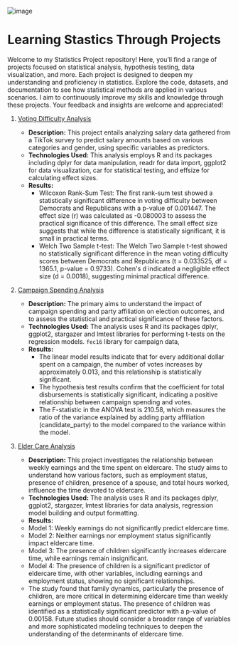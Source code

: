 
![image](https://github.com/v-acha/Statistical-Analysis/assets/166547727/64ccdf25-6b75-42e3-9770-0948e03c6a68)

# Learning Stastics Through Projects
Welcome to my Statistics Project repository! Here, you’ll find a range of projects focused on statistical analysis, hypothesis testing, data visualization, and more. Each project is designed to deepen my understanding and proficiency in statistics. Explore the code, datasets, and documentation to see how statistical methods are applied in various scenarios. I aim to continuously improve my skills and knowledge through these projects. Your feedback and insights are welcome and appreciated!

1. [Voting Difficulty Analysis](https://github.com/v-acha/Statistical-Analysis/tree/main/voting_dfficulty_testing)
   - **Description:** This project entails analyzing salary data gathered from a TikTok survey to predict salary amounts based on various categories and gender, using specific variables as predictors.
   - **Technologies Used:** This analysis employs R and its packages including dplyr for data manipulation, readr for data import, ggplot2 for data visualization, car for statistical testing, and effsize for calculating effect sizes.
   - **Results:** 
        - Wilcoxon Rank-Sum Test: The first rank-sum test showed a statistically significant difference in voting difficulty between Democrats and Republicans with a p-value of 0.001447. The effect size (r) was calculated as -0.080003 to assess the practical significance of this difference. The small effect size suggests that while the difference is statistically significant, it is small in practical terms.
        - Welch Two Sample t-test: The Welch Two Sample t-test showed no statistically significant difference in the mean voting difficulty scores between Democrats and Republicans (t = 0.033525, df = 1365.1, p-value = 0.9733). Cohen's d indicated a negligible effect size (d = 0.0018), suggesting minimal practical difference.
        
2. [Campaign Spending Analysis](https://github.com/v-acha/Statistical-Analysis/tree/main/campaign_spending_analysis)
   - **Description:** The primary aims to understand the impact of campaign spending and party affiliation on election outcomes, and to assess the statistical and practical significance of these factors.
   - **Technologies Used:** The analysis uses R and its packages dplyr, ggplot2, stargazer and lmtest libraries for performing t-tests on the regression models. `fec16` library for campaign data,
   - **Results:** 
        - The linear model results indicate that for every additional dollar spent on a campaign, the number of votes increases by approximately 0.013, and this relationship is statistically significant.
        - The hypothesis test results confirm that the coefficient for total disbursements is statistically significant, indicating a positive relationship between campaign spending and votes.
        - The F-statistic in the ANOVA test is 210.58, which measures the ratio of the variance explained by adding party affiliation (candidate_party) to the model compared to the variance within the model.

3. [Elder Care Analysis](https://github.com/v-acha/Statistical-Analysis/tree/main/campaign_spending_analysis)
   - **Description:** This project investigates the relationship between weekly earnings and the time spent on eldercare. The study aims to understand how various factors, such as employment status, presence of children, presence of a spouse, and total hours worked, influence the time devoted to eldercare.
   - **Technologies Used:** The analysis uses R and its packages dplyr, ggplot2, stargazer, lmtest libraries for data analysis, regression model building and output formatting.
   - **Results:** 
   - Model 1: Weekly earnings do not significantly predict eldercare time.
   - Model 2: Neither earnings nor employment status significantly impact eldercare time.
   - Model 3: The presence of children significantly increases eldercare time, while earnings remain insignificant.
   - Model 4: The presence of children is a significant predictor of eldercare time, with other variables, including earnings and employment status, showing no significant relationships.
   - The study found that family dynamics, particularly the presence of children, are more critical in determining eldercare time than weekly earnings or employment status. The presence of children was identified as a statistically significant predictor with a p-value of 0.00158. Future studies should consider a broader range of variables and more sophisticated modeling techniques to deepen the understanding of the determinants of eldercare time.